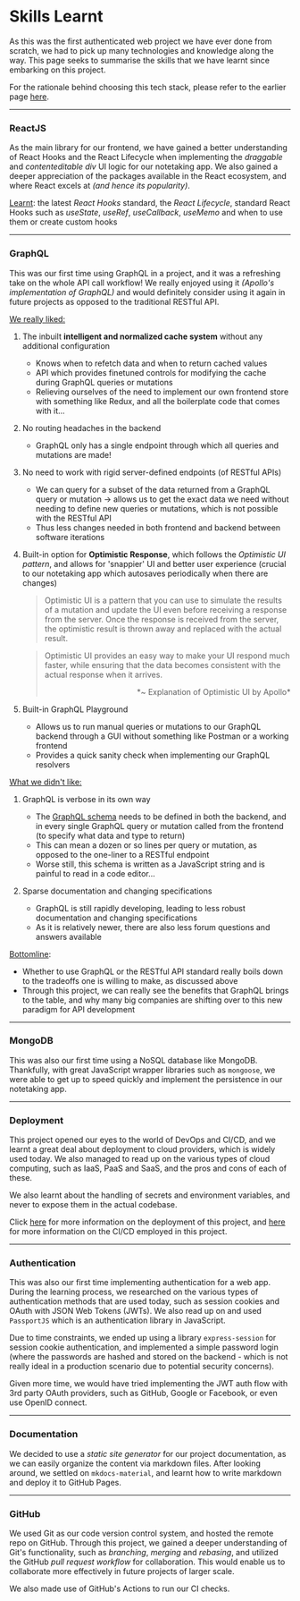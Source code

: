 # Skills Learnt
As this was the first authenticated web project we have ever done
from scratch, we had to pick up many technologies and knowledge along 
the way. This page seeks to summarise the skills that we have learnt
since embarking on this project.

For the rationale behind choosing this tech stack, please refer to the
earlier page [here](/noteworthy-documentation/project-overview/implementationdetails/whytechstack/).

<hr/>

### ReactJS
As the main library for our frontend, we have gained a better
understanding of React Hooks and the React Lifecycle when implementing
the *draggable* and *contenteditable div* UI logic for our notetaking app.
We also gained a deeper appreciation of the packages available in the
React ecosystem, and where React excels at *(and hence its popularity)*.

<u>Learnt</u>: the latest *React Hooks* standard, the *React Lifecycle*,
standard React Hooks such as *useState*, *useRef*, *useCallback*,
*useMemo* and when to use them or create custom hooks

<hr/>

### GraphQL
This was our first time using GraphQL in a project, and it was a
refreshing take on the whole API call workflow! We really enjoyed
using it *(Apollo's implementation of GraphQL)* and would definitely
consider using it again in future projects as opposed to the traditional
RESTful API.

<u>We really liked:</u>

1. The inbuilt **intelligent and normalized cache system** without any
additional configuration
    - Knows when to refetch data and when to return cached values
    - API which provides finetuned controls for modifying the cache
      during GraphQL queries or mutations
    - Relieving ourselves of the need to implement our own frontend
      store with something like Redux, and all the boilerplate code
      that comes with it...

1. No routing headaches in the backend
    - GraphQL only has a single endpoint through which all queries and
      mutations are made!

1. No need to work with rigid server-defined endpoints (of RESTful APIs)
    - We can query for a subset of the data returned from a GraphQL
      query or mutation → allows us to get the exact data we need without
      needing to define new queries or mutations, which is not possible
      with the RESTful API
    - Thus less changes needed in both frontend and backend between
      software iterations

1. Built-in option for **Optimistic Response**, which follows the
  *Optimistic UI pattern*, and allows for 'snappier' UI and better
  user experience (crucial to our notetaking app which autosaves
  periodically when there are changes)

    > Optimistic UI is a pattern that you can use to simulate the results of a mutation and update the UI even before receiving a response from the server. Once the response is received from the server, the optimistic result is thrown away and replaced with the actual result.

    > Optimistic UI provides an easy way to make your UI respond much faster, while ensuring that the data becomes consistent with the actual response when it arrives.
    >
    > <div style="text-align: right">*~ Explanation of Optimistic UI by Apollo*</div>

1. Built-in GraphQL Playground
    - Allows us to run manual queries or mutations to our GraphQL backend
      through a GUI without something like Postman or a working frontend
    - Provides a quick sanity check when implementing our GraphQL
      resolvers

<u>What we didn't like:</u>

1. GraphQL is verbose in its own way
    - The [GraphQL schema](https://graphql.org/learn/schema/) needs to be
      defined in both the backend, and in every single GraphQL query or
      mutation called from the frontend (to specify what data and type
      to return)
    - This can mean a dozen or so lines per query or mutation, as
      opposed to the one-liner to a RESTful endpoint
    - Worse still, this schema is written as a JavaScript string and is
      painful to read in a code editor...

1. Sparse documentation and changing specifications
    - GraphQL is still rapidly developing, leading to less robust
      documentation and changing specifications
    - As it is relatively newer, there are also less forum questions
      and answers available

<u>Bottomline</u>:

- Whether to use GraphQL or the RESTful API standard really boils down
  to the tradeoffs one is willing to make, as discussed above
- Through this project, we can really see the benefits that GraphQL
  brings to the table, and why many big companies are shifting over to
  this new paradigm for API development

<hr/>

### MongoDB
This was also our first time using a NoSQL database like MongoDB. Thankfully,
with great JavaScript wrapper libraries such as `mongoose`, we were able to
get up to speed quickly and implement the persistence in our notetaking app.

<hr/>

### Deployment
This project opened our eyes to the world of DevOps and CI/CD, and we learnt
a great deal about deployment to cloud providers, which is widely used
today. We also managed to read up on the various types of cloud computing, such
as IaaS, PaaS and SaaS, and the pros and cons of each of these.

We also learnt about the handling of secrets and environment variables, and never
to expose them in the actual codebase.

Click [here](/noteworthy-documentation/project-overview/implementationdetails/deployment/)
for more information on the deployment of this project, and [here](/noteworthy-documentation/project-overview/implementationdetails/workflow/)
for more information on the CI/CD employed in this project.

<hr/>

### Authentication
This was also our first time implementing authentication for a web app.
During the learning process, we researched on the various types of authentication
methods that are used today, such as session cookies and OAuth with JSON
Web Tokens (JWTs). We also read up on and used `PassportJS` which is an
authentication library in JavaScript.

Due to time constraints, we ended up using a library `express-session` for
session cookie authentication, and implemented a simple password login (where
the passwords are hashed and stored on the backend - which is not really ideal
in a production scenario due to potential security concerns).

Given more time, we would have tried implementing the JWT auth flow with
3rd party OAuth providers, such as GitHub, Google or Facebook, or even use OpenID
connect.

<hr/>

### Documentation
We decided to use a *static site generator* for our project documentation,
as we can easily organize the content via markdown files. After looking around, we
settled on `mkdocs-material`, and learnt how to write markdown and deploy it to GitHub Pages.

<hr/>

### GitHub
We used Git as our code version control system, and hosted the remote repo on GitHub.
Through this project, we gained a deeper understanding of Git's functionality, such as
*branching*, *merging* and *rebasing*, and utilized the GitHub *pull request workflow* for
collaboration. This would enable us to collaborate more effectively in future projects
of larger scale.

We also made use of GitHub's Actions to run our CI checks.